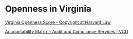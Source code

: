 # Openness in Virginia  

[Virginia Openness Score - Copyright at Harvard Law](http://copyright.lib.harvard.edu/states/virginia/)  


[Accountability Matrix - Audit and Compliance Services &#124; VCU](http://acs.vcu.edu/integrity-and-compliance-office/ethics-and-compliance-program/accountability-matrix/)  

